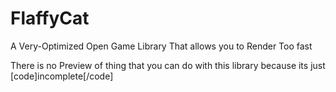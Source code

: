 # FlaffyCat
A Very-Optimized Open Game Library That allows you to Render Too fast

There is no Preview of thing that you can do with this library because its just [code]incomplete[/code]
